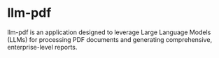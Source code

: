 # llm-pdf
llm-pdf is an application designed to leverage Large Language Models (LLMs) for processing PDF documents and generating comprehensive, enterprise-level reports. 

